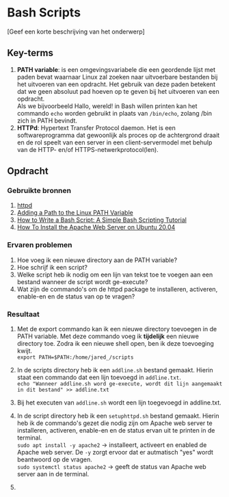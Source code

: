 # Bash Scripts
[Geef een korte beschrijving van het onderwerp]

## Key-terms
1. **PATH variable**: is een omgevingsvariabele die een geordende lijst met paden bevat waarnaar Linux zal zoeken naar uitvoerbare bestanden bij het uitvoeren van een opdracht. Het gebruik van deze paden betekent dat we geen absoluut pad hoeven op te geven bij het uitvoeren van een opdracht.<br> 
Als we bijvoorbeeld Hallo, wereld! in Bash willen printen kan het commando `echo` worden gebruikt in plaats van `/bin/echo`, zolang /bin zich in PATH bevindt.
2. **HTTPd**: Hypertext Transfer Protocol daemon. Het is een softwareprogramma dat gewoonlijk als proces op de achtergrond draait en de rol speelt van een server in een client-servermodel met behulp van de HTTP- en/of HTTPS-netwerkprotocol(len).

## Opdracht
### Gebruikte bronnen
1. [httpd](https://en.wikipedia.org/wiki/Httpd)
2. [Adding a Path to the Linux PATH Variable](https://www.baeldung.com/linux/path-variable)
3. [How to Write a Bash Script: A Simple Bash Scripting Tutorial](https://www.datacamp.com/tutorial/how-to-write-bash-script-tutorial)
4. [How To Install the Apache Web Server on Ubuntu 20.04](https://www.digitalocean.com/community/tutorials/how-to-install-the-apache-web-server-on-ubuntu-20-04)

### Ervaren problemen
1. Hoe voeg ik een nieuwe directory aan de PATH variable?
2. Hoe schrijf ik een script?
3. Welke script heb ik nodig om een lijn van tekst toe te voegen aan een bestand wanneer de script wordt ge-execute?
4. Wat zijn de commando's om de httpd package te installeren, activeren, enable-en en de status van op te vragen?

### Resultaat
1. Met de export commando kan ik een nieuwe directory toevoegen in de PATH variable. Met deze commando voeg ik **tijdelijk** een nieuwe directory toe. Zodra ik een nieuwe shell open, ben ik deze toevoeging kwijt.<br> 
`export PATH=$PATH:/home/jared_/scripts`

2. In de scripts directory heb ik een `addline.sh` bestand gemaakt. Hierin staat een commando dat een lijn toevoegd in `addline.txt`.<br> 
`echo "Wanneer addline.sh word ge-execute, wordt dit lijn aangemaakt in dit bestand" >> addline.txt`

3.  Bij het executen van `addline.sh` wordt een lijn toegevoegd in addline.txt.

4. In de script directory heb ik een `setuphttpd.sh` bestand gemaakt. Hierin heb ik de commando's gezet die nodig zijn om Apache web server te installeren, activeren, enable-en en de status ervan uit te printen in de terminal.<br> 
`sudo apt install -y apache2` -> installeert, activeert en enabled de Apache web server. De `-y` zorgt ervoor dat er autmatisch "yes" wordt beantwoord op de vragen.<br> 
`sudo systemctl status apache2` -> geeft de status van Apache web server aan in de terminal.

5. 